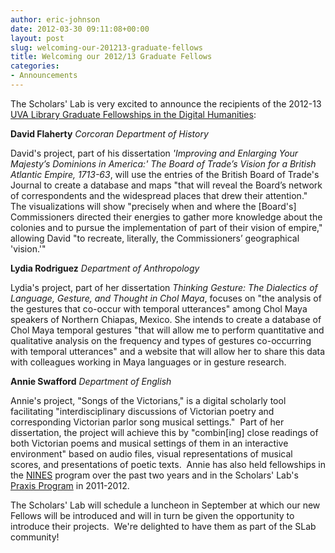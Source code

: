 ```yaml
---
author: eric-johnson
date: 2012-03-30 09:11:08+00:00
layout: post
slug: welcoming-our-201213-graduate-fellows
title: Welcoming our 2012/13 Graduate Fellows
categories:
- Announcements
---
```


The Scholars' Lab is very excited to announce the recipients of the 2012-13 [UVA Library Graduate Fellowships in the Digital Humanities](http://www2.scholarslab.org/about/fellowship-apply.html):

**David Flaherty**
_Corcoran Department of History_

David's project, part of his dissertation _'Improving and Enlarging Your Majesty’s Dominions in America:' The Board of Trade’s Vision for a British Atlantic Empire, 1713-63_, will use the entries of the British Board of Trade's Journal to create a database and maps "that will reveal the Board’s network of correspondents and the widespread places that drew their attention."  The visualizations will show "precisely when and where the [Board's] Commissioners directed their energies to gather more knowledge about the colonies and to pursue the implementation of part of their vision of empire," allowing David "to recreate, literally, the Commissioners’ geographical 'vision.'"

**Lydia Rodriguez**
_Department of Anthropology_

Lydia's project, part of her dissertation _Thinking Gesture: The Dialectics of Language, Gesture, and Thought in Chol Maya_, focuses on "the analysis of the gestures that co-occur with temporal utterances" among Chol Maya speakers of Northern Chiapas, Mexico. She intends to create a database of Chol Maya temporal gestures "that will allow me to perform quantitative and qualitative analysis on the frequency and types of gestures co-occurring with temporal utterances" and a website that will allow her to share this data with colleagues working in Maya languages or in gesture research.

**Annie Swafford**
_Department of English_

Annie's project, "Songs of the Victorians," is a digital scholarly tool facilitating "interdisciplinary discussions of Victorian poetry and corresponding Victorian parlor song musical settings."  Part of her dissertation, the project will achieve this by "combin[ing] close readings of both Victorian poems and musical settings of them in an interactive environment" based on audio files, visual representations of musical scores, and presentations of poetic texts.  Annie has also held fellowships in the [NINES](http://www.nines.org/) program over the past two years and in the Scholars' Lab's [Praxis Program](http://praxis.scholarslab.org/) in 2011-2012.

The Scholars' Lab will schedule a luncheon in September at which our new Fellows will be introduced and will in turn be given the opportunity to introduce their projects.  We're delighted to have them as part of the SLab community!
